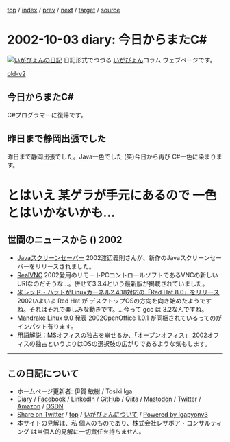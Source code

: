 [top](../index.html) 
 / [index](index.html) 
 / [prev](ig020929.html) 
 / [next](ig021008.html) 
 / [target](https://www.igapyon.jp/igapyon/diary/2002/ig021003.html) 
 / [source](https://github.com/igapyon/diary/blob/master/2002/ig021003.src.md) 

2002-10-03 diary: 今日からまたC#
=====================================================================================================
[![いがぴょんの日記](https://www.igapyon.jp/igapyon/diary/images/iga200306s.jpg "いがぴょん")](https://www.igapyon.jp/igapyon/diary/memo/memoigapyon.html) 日記形式でつづる [いがぴょん](https://www.igapyon.jp/igapyon/diary/memo/memoigapyon.html)コラム ウェブページです。

[old-v2](ig021003-orig.html)

## 今日からまたC#

C#プログラマーに復帰です。


## 昨日まで静岡出張でした

昨日まで静岡出張でした。Java一色でした (笑)今日から再び C#一色に染まります。
# とはいえ 某ゲラが手元にあるので 一色とはいかないかも…

## 世間のニュースから () 2002

* [Javaスクリーンセーバー](http://www.hcn.zaq.ne.jp/no-ji/javass/index.html)  2002渡辺義則さんが、新作のJavaスクリーンセーバーをリリースされました。
* [RealVNC](http://www.realvnc.com/)  2002愛用のリモートPCコントロールソフトであるVNCの新しいURIなのだそうな…。併せて3.3.4という最新版が掲載されていました。
* [米レッド・ハットがLinuxカーネル2.4.18対応の「Red Hat 8.0」をリリース](http://biztech.nikkeibp.co.jp/wcs/leaf/CID/onair/biztech/comp/209191)  2002いよいよ Red Hat が デスクトップOSの方向を向き始めたようですね。それはそれで楽しみな動きです。…今って gcc は 3.2なんですね。
* [Mandrake Linux 9.0 発表](http://japan.internet.com/linuxtoday/20021002/3.html)  2002OpenOffice 1.0.1 が同梱されているってのがインパクト有ります。
* [用語解説：MSオフィスの独占を崩せるか、「オープンオフィス」](http://biztech.nikkeibp.co.jp/wcs/leaf/CID/onair/biztech/pc/208321)  2002オフィスの独占というよりはOSの選択肢の広がりであるような気もします。


----------------------------------------------------------------------------------------------------

## この日記について

* ホームページ更新者: 伊賀 敏樹 / Tosiki Iga
* [Diary](https://www.igapyon.jp/igapyon/diary/) / [Facebook](https://www.facebook.com/igapyon) / [LinkedIn](https://www.linkedin.com/in/toshikiiga) / [GitHub](https://github.com/igapyon) / [Qiita](https://qiita.com/igapyon) / [Mastodon](https://social.vivaldi.net/@igapyon) / [Twitter](https://twitter.com/ToshikiIga) / [Amazon](https://www.amazon.co.jp/%E4%BC%8A%E8%B3%80-%E6%95%8F%E6%A8%B9/e/B004LTQWCQ) / [OSDN](https://ja.osdn.net/users/iga/)
* [Share on Twitter](https://twitter.com/intent/tweet?hashtags=igapyon%2Cdiary%2C%E3%81%84%E3%81%8C%E3%81%B4%E3%82%87%E3%82%93&text=%E4%BB%8A%E6%97%A5%E3%81%8B%E3%82%89%E3%81%BE%E3%81%9FC%23&url=https%3A%2F%2Fwww.igapyon.jp%2Figapyon%2Fdiary%2F2002%2Fig021003.html) / [top](../index.html) / [いがぴょんについて](https://www.igapyon.jp/igapyon/diary/memo/memoigapyon.html) / [Powered by Igapyonv3](https://github.com/igapyon/igapyonv3)
* 本サイトの見解は、私 個人のものであり、株式会社レザボア・コンサルティング は当個人的見解に一切責任を持ちません。 
